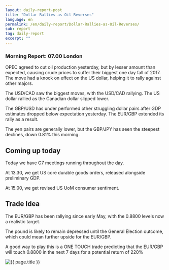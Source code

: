 ```yaml
---
layout: daily-report-post
title: "Dollar Rallies as Oil Reverses"
language: en
permalink: /en/daily-report/Dollar-Rallies-as-Oil-Reverses/
sub: report
tag: daily-report
excerpt: ""
---
```

### Morning Report: 07.00 London

OPEC agreed to cut oil production yesterday, but by lesser amount than expected, causing crude prices to suffer their biggest one day fall of 2017. The move had a knock on effect on the US dollar, helping it to rally against other majors. 

The USD/CAD saw the biggest moves, with the USD/CAD rallying. The US dollar rallied as the Canadian dollar slipped lower. 

The GBP/USD has under performed other struggling dollar pairs after GDP estimates dropped below expectation yesterday. The EUR/GBP extended its rally as a result. 

The yen pairs are generally lower, but the GBP/JPY has seen the steepest declines, down 0.81% this morning. 

## Coming up today

Today we have G7 meetings running throughout the day. 

At 13.30, we get US core durable goods orders, released alongside preliminary GDP. 

At 15.00, we get revised US UoM consumer sentiment. 

## Trade Idea

The EUR/GBP has been rallying since early May, with the 0.8800 levels now a realistic target. 

The pound is likely to remain depressed until the General Election outcome, which could mean further upside for the EUR/GBP.

A good way to play this is a ONE TOUCH trade predicting that the EUR/GBP will touch 0.8800 in the next 7 days for a potential return of 220%

<p><img src="{{ "/assets/images/daily-report/2017-05-26_06-48-47.jpg" | relative_url }}" alt="{{ page.title }}" title="{{ page.title }}"></p>
